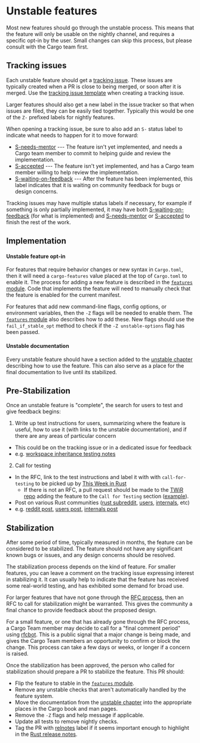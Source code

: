 # Unstable features

Most new features should go through the unstable process. This means that the
feature will only be usable on the nightly channel, and requires a specific
opt-in by the user. Small changes can skip this process, but please consult
with the Cargo team first.

## Tracking issues

Each unstable feature should get a [tracking issue]. These issues are
typically created when a PR is close to being merged, or soon after it is
merged. Use the [tracking issue template] when creating a tracking issue.

Larger features should also get a new label in the issue tracker so that when
issues are filed, they can be easily tied together. Typically this would be
one of the `Z-` prefixed labels for nightly features.

When opening a tracking issue, be sure to also add an `S-` status label to
indicate what needs to happen for it to move forward:

* [S-needs-mentor] --- The feature isn't yet implemented, and needs a Cargo
  team member to commit to helping guide and review the implementation.
* [S-accepted] --- The feature isn't yet implemented, and has a Cargo team
  member willing to help review the implementation.
* [S-waiting-on-feedback] --- After the feature has been implemented, this
  label indicates that it is waiting on community feedback for bugs or design
  concerns.

Tracking issues may have multiple status labels if necessary, for example if
something is only partially implemented, it may have both
[S-waiting-on-feedback] (for what is implemented) and [S-needs-mentor] or
[S-accepted] to finish the rest of the work.

[tracking issue]: https://github.com/rust-lang/cargo/labels/C-tracking-issue
[tracking issue template]: https://github.com/rust-lang/cargo/issues/new?labels=C-tracking-issue&template=tracking_issue.md
[S-needs-mentor]: https://github.com/rust-lang/cargo/labels/S-needs-mentor
[S-accepted]: https://github.com/rust-lang/cargo/labels/S-accepted
[S-waiting-on-feedback]: https://github.com/rust-lang/cargo/labels/S-waiting-on-feedback

## Implementation

#### Unstable feature opt-in

For features that require behavior changes or new syntax in `Cargo.toml`, then
it will need a `cargo-features` value placed at the top of `Cargo.toml` to
enable it. The process for adding a new feature is described in the
[`features` module]. Code that implements the feature will need to manually
check that the feature is enabled for the current manifest.

For features that add new command-line flags, config options, or environment
variables, then the `-Z` flags will be needed to enable them. The [`features`
module] also describes how to add these. New flags should use the
`fail_if_stable_opt` method to check if the `-Z unstable-options` flag has
been passed.

#### Unstable documentation

Every unstable feature should have a section added to the [unstable chapter]
describing how to use the feature.
This can also serve as a place for the final documentation to live until its stabilized.

[unstable chapter]: https://github.com/rust-lang/cargo/blob/master/src/doc/src/reference/unstable.md

## Pre-Stabilization 

Once an unstable feature is "complete", the search for users to test
and give feedback begins:
1. Write up test instructions for users, summarizing where the feature is useful, how to use it (with links to the unstable documentation), and if there are any areas of particular concern
  - This could be on the tracking issue or in a dedicated issue for feedback
  - e.g. [workspace inheritance testing notes]
2. Call for testing
  - In the RFC, link to the test instructions and label it with with `call-for-testing` to be picked up by [This Week in Rust]
    - If there is not an RFC, a pull request should be made to the [TWiR repo]
      adding the feature to the `Call for Testing` section ([example]).
  - Post on various Rust communities ([rust subreddit], [users], [internals], etc)
  - e.g. [reddit post], [users post], [internals post]

[workspace inheritance testing notes]: https://github.com/rust-lang/cargo/blob/6d6dd9d9be9c91390da620adf43581619c2fa90e/src/doc/src/reference/unstable.md#testing-notes
[rust subreddit]: https://www.reddit.com/r/rust/
[users]: https://users.rust-lang.org/
[internals]: https://internals.rust-lang.org/
[reddit post]: https://www.reddit.com/r/rust/comments/uo8zeh/help_test_workspace_inheritance_in_preparation/
[users post]: https://users.rust-lang.org/t/help-test-workspace-inheritance-in-preparation-for-stablization/75582
[internals post]: https://internals.rust-lang.org/t/help-test-workspace-inheritance-in-preparation-for-stablization/16618
[This Week in Rust]: https://this-week-in-rust.org/
[TWiR repo]: https://github.com/rust-lang/this-week-in-rust
[example]: https://github.com/rust-lang/this-week-in-rust/pull/3256

## Stabilization

After some period of time, typically measured in months, the feature can be
considered to be stabilized. The feature should not have any significant known
bugs or issues, and any design concerns should be resolved.

The stabilization process depends on the kind of feature. For smaller
features, you can leave a comment on the tracking issue expressing interest in
stabilizing it. It can usually help to indicate that the feature has received
some real-world testing, and has exhibited some demand for broad use.

For larger features that have not gone through the [RFC process], then an RFC
to call for stabilization might be warranted. This gives the community a final
chance to provide feedback about the proposed design.

For a small feature, or one that has already gone through the RFC process, a
Cargo Team member may decide to call for a "final comment period" using
[rfcbot]. This is a public signal that a major change is being made, and gives
the Cargo Team members an opportunity to confirm or block the change. This
process can take a few days or weeks, or longer if a concern is raised.

Once the stabilization has been approved, the person who called for
stabilization should prepare a PR to stabilize the feature. This PR should:

* Flip the feature to stable in the [`features` module].
* Remove any unstable checks that aren't automatically handled by the feature
  system.
* Move the documentation from the [unstable chapter] into the appropriate
  places in the Cargo book and man pages.
* Remove the `-Z` flags and help message if applicable.
* Update all tests to remove nightly checks.
* Tag the PR with [relnotes] label if it seems important enough to highlight
  in the [Rust release notes].

[`features` module]: https://github.com/rust-lang/cargo/blob/master/src/cargo/core/features.rs
[RFC process]: https://github.com/rust-lang/rfcs/
[rfcbot]: https://github.com/rust-lang/rfcbot-rs
[Rust release notes]: https://github.com/rust-lang/rust/blob/master/RELEASES.md
[relnotes]: https://github.com/rust-lang/cargo/issues?q=label%3Arelnotes
